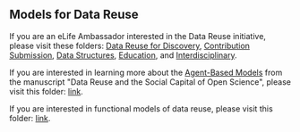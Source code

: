 ## Models for Data Reuse

If you are an eLife Ambassador interested in the Data Reuse initiative, please visit these folders: [Data Reuse for Discovery](https://github.com/Orthogonal-Research-Lab/Models-for-Data-Reuse/tree/master/Data%20Reuse%20for%20Discovery), [Contribution Submission](https://github.com/Orthogonal-Research-Lab/Models-for-Data-Reuse/tree/master/Contribution%20Submission), [Data Structures](https://github.com/Orthogonal-Research-Lab/Models-for-Data-Reuse/tree/master/Data-Structures), [Education](https://github.com/Orthogonal-Research-Lab/Models-for-Data-Reuse/tree/master/Education), and [Interdisciplinary](https://github.com/Orthogonal-Research-Lab/Models-for-Data-Reuse/tree/master/Interdisciplinarity).

If you are interested in learning more about the [Agent-Based Models](https://en.wikipedia.org/wiki/Agent-based_model) from the manuscript "Data Reuse and the Social Capital of Open Science", please visit this folder: [link](https://github.com/Orthogonal-Research-Lab/Models-for-Data-Reuse/tree/master/Agent-based%20Model).

If you are interested in functional models of data reuse, please visit this folder: [link](https://github.com/Orthogonal-Research-Lab/Models-for-Data-Reuse/tree/master/Functional-Models).

